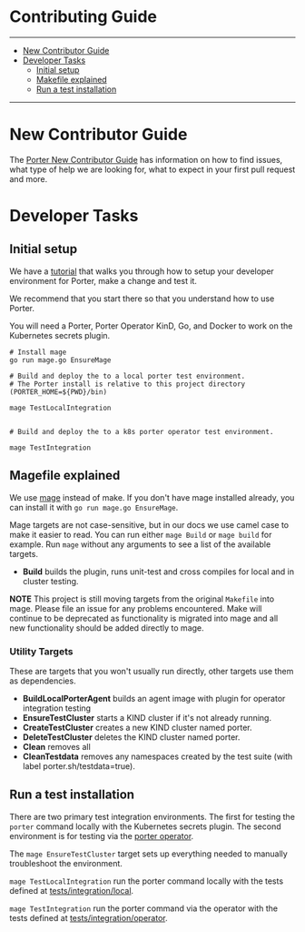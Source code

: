 # Contributing Guide

---
* [New Contributor Guide](#new-contributor-guide)
* [Developer Tasks](#developer-tasks)
  * [Initial setup](#initial-setup)
  * [Makefile explained](#makefile-explained)
  * [Run a test installation](#run-a-test-installation)  
---

# New Contributor Guide

The [Porter New Contributor Guide](https://porter.sh/src/CONTRIBUTING.md) has information on how to find issues, what
type of help we are looking for, what to expect in your first pull request and
more.

# Developer Tasks

## Initial setup

We have a [tutorial] that walks you through how to setup your developer
environment for Porter, make a change and test it.

We recommend that you start there so that you understand how to use Porter.

You will need a Porter, Porter Operator KinD, Go, and Docker to work on the Kubernetes secrets plugin.

[tutorial]: https://porter.sh/contribute/tutorial/

```
# Install mage
go run mage.go EnsureMage

# Build and deploy the to a local porter test environment. 
# The Porter install is relative to this project directory (PORTER_HOME=${PWD}/bin)

mage TestLocalIntegration


# Build and deploy the to a k8s porter operator test environment.

mage TestIntegration
```

## Magefile explained

We use [mage](https://magefile.org) instead of make. If you don't have mage installed already,
you can install it with `go run mage.go EnsureMage`.

[mage]: https://magefile.org

Mage targets are not case-sensitive, but in our docs we use camel case to make
it easier to read. You can run either `mage Build` or `mage build` for
example. Run `mage` without any arguments to see a list of the available targets.

* **Build** builds the plugin, runs unit-test and cross compiles for local and in cluster testing.

**NOTE** This project is still moving targets from the original `Makefile` into mage. Please
file an issue for any problems encountered. Make will continue to be deprecated as functionality is
migrated into mage and all new functionality should be added directly to mage.

### Utility Targets
These are targets that you won't usually run directly, other targets use them as dependencies.

* **BuildLocalPorterAgent** builds an agent image with plugin for operator integration testing
* **EnsureTestCluster** starts a KIND cluster if it's not already running.
* **CreateTestCluster** creates a new KIND cluster named porter.
* **DeleteTestCluster** deletes the KIND cluster named porter.
* **Clean** removes all
* **CleanTestdata** removes any namespaces created by the test suite (with label porter.sh/testdata=true).

## Run a test installation

There are two primary test integration environments. The first for testing the `porter` command 
locally with the Kubernetes secrets plugin. The second environment is for testing via 
the [porter operator](https://github.com/getporter/operator).

The `mage EnsureTestCluster` target sets up everything needed to manually troubleshoot the
environment.

`mage TestLocalIntegration` run the porter command locally with the tests defined at
[tests/integration/local](tests/integration/local).

`mage TestIntegration` run the porter command via the operator with the tests defined at
[tests/integration/operator](tests/integration/operator).



